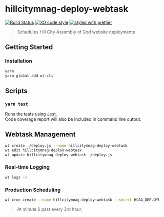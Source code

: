 # hillcitymnag-deploy-webtask

[![Build Status](https://travis-ci.org/bmealhouse/hillcitymnag-deploy-webtask.svg?branch=master)](https://travis-ci.org/bmealhouse/hillcitymnag-deploy-webtask)
[![XO code style](https://img.shields.io/badge/code_style-XO-5ed9c7.svg)](https://github.com/sindresorhus/xo)
[![styled with prettier](https://img.shields.io/badge/styled_with-prettier-ff69b4.svg)](https://github.com/prettier/prettier)

> Schedules Hill City Assembly of God website deployments

## Getting Started

### Installation

```sh
yarn
yarn global add wt-cli
```

## Scripts

### `yarn test`

Runs the tests using [Jest](https://facebook.github.io/jest/).<br>
Code coverage report will also be included in command line output.


## Webtask Management

```sh
wt create ./deploy.js --name hillcitymnag-deploy-webtask
wt edit hillcitymnag-deploy-webtask
wt update hillcitymnag-deploy-webtask ./deploy.js
```

### Real-time Logging

```sh
wt logs -v
```

### Production Scheduling

```sh
wt cron create --name hillcitymnag-deploy-webtask --secret HCAG_DEPLOYMENT_TOKEN=$HCAG_DEPLOYMENT_TOKEN --schedule "0 */3 * * *" --tz "America/Chicago" ./deploy.js
```

> At minute 0 past every 3rd hour.
